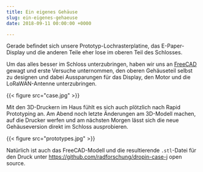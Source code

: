 ```yaml
---
title: Ein eigenes Gehäuse
slug: ein-eigenes-gehaeuse
date: 2018-09-11 00:00:00 +0000

---
```


Gerade befindet sich unsere Prototyp-Lochrasterplatine, das E-Paper-Display und die anderen Teile eher lose im oberen Teil des Schlosses.

Um das alles besser im Schloss unterzubringen, haben wir uns an [FreeCAD](https://www.freecadweb.org/) gewagt und erste Versuche unternommen, den oberen Gehäuseteil selbst zu designen und dabei Aussparungen für das Display, den Motor und die LoRaWAN-Antenne unterzubringen.

{{< figure src="case.jpg" >}}

Mit den 3D-Druckern im Haus fühlt es sich auch plötzlich nach Rapid Prototyping an. Am Abend noch letzte Änderungen am 3D-Modell machen, auf die Drucker werfen und am nächsten Morgen lässt sich die neue Gehäuseversion direkt im Schloss ausprobieren.

{{< figure src="prototypes.jpg" >}}

Natürlich ist auch das FreeCAD-Modell und die resultierende `.stl`-Datei für den Druck unter https://github.com/radforschung/dropin-case-j open source.